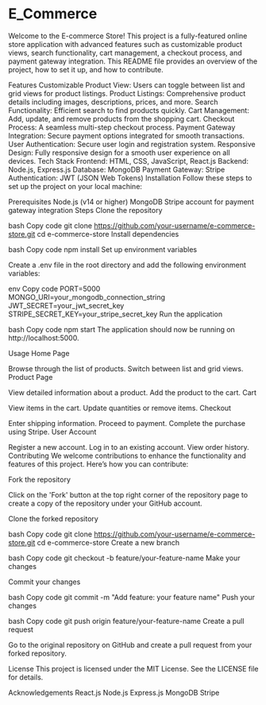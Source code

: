 # E_Commerce
Welcome to the E-commerce Store! This project is a fully-featured online store application with advanced features such as customizable product views, search functionality, cart management, a checkout process, and payment gateway integration. This README file provides an overview of the project, how to set it up, and how to contribute.

Features
Customizable Product View: Users can toggle between list and grid views for product listings.
Product Listings: Comprehensive product details including images, descriptions, prices, and more.
Search Functionality: Efficient search to find products quickly.
Cart Management: Add, update, and remove products from the shopping cart.
Checkout Process: A seamless multi-step checkout process.
Payment Gateway Integration: Secure payment options integrated for smooth transactions.
User Authentication: Secure user login and registration system.
Responsive Design: Fully responsive design for a smooth user experience on all devices.
Tech Stack
Frontend: HTML, CSS, JavaScript, React.js
Backend: Node.js, Express.js
Database: MongoDB
Payment Gateway: Stripe
Authentication: JWT (JSON Web Tokens)
Installation
Follow these steps to set up the project on your local machine:

Prerequisites
Node.js (v14 or higher)
MongoDB
Stripe account for payment gateway integration
Steps
Clone the repository

bash
Copy code
git clone https://github.com/your-username/e-commerce-store.git
cd e-commerce-store
Install dependencies

bash
Copy code
npm install
Set up environment variables

Create a .env file in the root directory and add the following environment variables:

env
Copy code
PORT=5000
MONGO_URI=your_mongodb_connection_string
JWT_SECRET=your_jwt_secret_key
STRIPE_SECRET_KEY=your_stripe_secret_key
Run the application

bash
Copy code
npm start
The application should now be running on http://localhost:5000.

Usage
Home Page

Browse through the list of products.
Switch between list and grid views.
Product Page

View detailed information about a product.
Add the product to the cart.
Cart

View items in the cart.
Update quantities or remove items.
Checkout

Enter shipping information.
Proceed to payment.
Complete the purchase using Stripe.
User Account

Register a new account.
Log in to an existing account.
View order history.
Contributing
We welcome contributions to enhance the functionality and features of this project. Here’s how you can contribute:

Fork the repository

Click on the 'Fork' button at the top right corner of the repository page to create a copy of the repository under your GitHub account.

Clone the forked repository

bash
Copy code
git clone https://github.com/your-username/e-commerce-store.git
cd e-commerce-store
Create a new branch

bash
Copy code
git checkout -b feature/your-feature-name
Make your changes

Commit your changes

bash
Copy code
git commit -m "Add feature: your feature name"
Push your changes

bash
Copy code
git push origin feature/your-feature-name
Create a pull request

Go to the original repository on GitHub and create a pull request from your forked repository.

License
This project is licensed under the MIT License. See the LICENSE file for details.

Acknowledgements
React.js
Node.js
Express.js
MongoDB
Stripe
